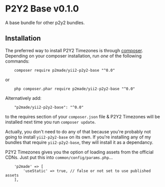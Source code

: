 P2Y2 Base v0.1.0
=========

A base bundle for other p2y2 bundles.

Installation
------------

The preferred way to install P2Y2 Timezones is through [composer](http://getcomposer.org/download/).
Depending on your composer installation, run *one* of the following commands:

```
	composer require p2made/yii2-p2y2-base "^0.0"
```

or

```
	php composer.phar require p2made/yii2-p2y2-base "^0.0"
```

Alternatively add:

```
	"p2made/yii2-p2y2-base": "^0.0"
```

to the requires section of your `composer.json` file & P2Y2 Timezones will be installed next time you run `composer update`.

Actually, you don't need to do any of that because you're probably not going to install `yii2-p2y2-base` on its own. If you're installing any of my bundles that require `yii2-p2y2-base`, they will install it as a dependancy.


P2Y2 Timezones gives you the option of loading assets from the official CDNs. Just put this into `common/config/params.php`...

```
	'p2made' => [
		'useStatic' => true, // false or not set to use published assets
	],
```

